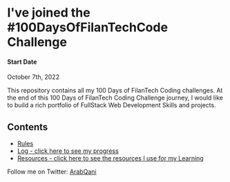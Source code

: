 # I've joined the #100DaysOfFilanTechCode Challenge

#### Start Date
October 7th, 2022

This repository contains all my 100 Days of FilanTech Coding challenges. At the end of this 100 Days of FilanTech Coding Challenge journey, I would like to build a rich portfolio of FullStack Web Development Skills and projects.

## Contents

* [Rules](rules.md)
* [Log - click here to see my progress](log.md)
* [Resources - click here to see the resources I use for my Learning](resources.md)


Follow me on Twitter: [ArabQani](https://twitter.com/ArabQani)